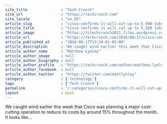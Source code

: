 ```yaml
---
site_title               : "Tech Crunch"
site_url                 : "https://techcrunch.com"
site_locale              : "en_US"
article_slug             : "cisco-confirms-it-will-cut-up-to-5-500-jobs-or-7-of-its-global-workforce"
article_title            : "Cisco confirms it will cut up to 5,500 jobs, or 7% of its global workforce"
article_image            : "https://tctechcrunch2011.files.wordpress.com/2016/08/gettyimages-120787072.jpg?w=764&h=400&crop=1"
article_url              : "https://techcrunch.com/2016/08/17/cisco-confirms-it-will-cut-up-to-5500-jobs-or-7-of-its-global-workforce/"
article_published_at     : "2016-08-17T13:24:01-03:00"
article_description      : "We caught wind earlier this week that Cisco was planning a major cost-cutting operation to reduce its costs by around 15% throughout the month. It looks like..."
article_author_name      : "Matthew Lynley"
article_author_image     : null
article_author_biography : null
article_author_profile   : "https://techcrunch.com/author/matthew-lynley/"
article_author_facebook  : null
article_author_twitter   : "https://twitter.com/mattlynley"
category                 : ['technology']
tags                     : ['Tech Crunch']
permalink                : "/:categories/cisco-confirms-it-will-cut-up-to-5-500-jobs-or-7-of-its-global-workforce/"
layout                   : post
---
```


We caught wind earlier this week that Cisco was planning a major cost-cutting operation to reduce its costs by around 15% throughout the month. It looks like...
